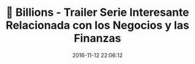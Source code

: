 ---
author_profile: false
title: "🎥 Billions - Trailer Serie Interesante Relacionada con los Negocios y las Finanzas"
description: "🎥 Billions - Trailer Serie Interesante Relacionada con los Negocios y las Finanzas"
excerpt: "🎥 Billions - Trailer Serie Interesante Relacionada con los Negocios y las Finanzas"
header:
  video:
    id: 8u51ZY2a3Sc
    provider: youtube
comments: true
date: 2016-11-12 22:06:12
tags:
- Negocios
- Trailer
- Showtime
categories:
- Vídeo Series
sidebar:
- title: "Videoteca"
  nav: vteca
---